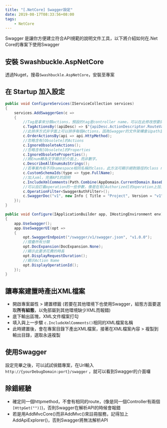 ```yaml
---
title: "[.NetCore] Swagger設定"
date: 2019-08-17T08:33:56+08:00
tags:
    - NetCore
---
```



Swagger 是讓你方便建立符合API規範的說明文件工具，以下將介紹如何在.Net Core的專案下使用Swagger
<!--more-->
## 安裝 Swashbuckle.AspNetCore
透過Nuget，搜尋`Swashbuckle.AspNetCore`，安裝至專案

## 在 Startup 加入設定
```C#
public void ConfigureServices(IServiceCollection services)
{
    services.AddSwaggerGen(c =>
    {
        //Tag是拿來分類actions，預設的tag是controller name，可以在此修改想要的分類方式
        c.TagActionsBy((apiDesc) => $"{apiDesc.ActionDescriptor.RouteValues["controller"]}_{apiDesc.HttpMethod}");
        //此排序方式非字面上可以排序每個Actions，因為Swagger的文件架構會以path當作分組的依據，此排序只能生效在同一組path裡面
        c.OrderActionsBy(api => api.HttpMethod);                                                                        
        //忽略含有[Obsolete]的Actions
        c.IgnoreObsoleteActions();                                                                                      
        //忽略含有[Obsolete]的Properties
        c.IgnoreObsoleteProperties();           
        //將Enum轉為文字顯示於介面上，而非數字。                                                                       
        c.DescribeAllEnumsAsStrings();                   
        //若專案內有不同namespace相同名稱的class，此方法可顯示絕對路徑的class name                                                             
        c.CustomSchemaIds(type => type.FullName);                                                   
        //加入xml，完善API的說明          
        c.IncludeXmlComments(Path.Combine(AppDomain.CurrentDomain.BaseDirectory, "Api.xml"));     
        //可以自訂義operation的一些參數，像是在有[Authorized]的operation上加上填寫token的欄位                     
        c.OperationFilter<SwaggerAuthFilter>();
        c.SwaggerDoc("v1", new Info { Title = "Project", Version = "v1" });
    });
}

public void Configure(IApplicationBuilder app, IHostingEnvironment env)
{
    app.UseSwagger();
    app.UseSwaggerUI(opt =>
    {
        opt.SwaggerEndpoint("/swagger/v1/swagger.json", "v1.0.0");
        //摺疊所有分類
        opt.DocExpansion(DocExpansion.None);
        //顯示此要求花費的時長
        opt.DisplayRequestDuration();
        //顯示Action Name
        opt.DisplayOperationId();
    });
}
```

## 讓專案建置時產出XML檔案
+ 開啟專案屬性 > 建置標籤 (若要在其他環境下也使用Swagger，組態方面要選取**所有組態**，以免部屬到其他環境缺少XML而報錯)
+ 底下輸出區塊，XML文件檔案打勾
+ 填入與上一步驟 `c.IncludeXmlComments()`相同的XML檔案名稱
+ 此時建置後，會在專案目錄下產出XML檔案，接著在XML檔案內容 > 複製到輸出目錄，選取永遠複製

## 使用Swagger
設定完畢之後，可以試試偵錯專案，在Url輸入 `http://{yourDebugDomain:port}/swagger` ，就可以看到Swagger的介面囉

## 除錯經驗
+ 確定同一個httpmethod，不會有相同的route，(像是同一個Controller有兩個`[HttpGet("")]`)，否則Swagger在解析API的時候會報錯
+ 若是用AddMvcCore()而非AddMvc()來註冊服務，記得加上AddApiExplorer()，否則Swagger將無法解析API
